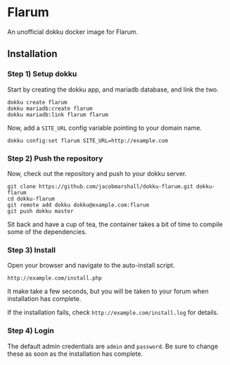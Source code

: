 # Flarum

An unofficial dokku docker image for Flarum.

## Installation

### Step 1) Setup dokku

Start by creating the dokku app, and mariadb database, and link the two.

```
dokku create flarum
dokku mariadb:create flarum
dokku mariadb:link flarum flarum
```

Now, add a `SITE_URL` config variable pointing to your domain name.

```
dokku config:set flarum SITE_URL=http://example.com
```

### Step 2) Push the repository

Now, check out the repository and push to your dokku server.

```
git clone https://github.com/jacobmarshall/dokku-flarum.git dokku-flarum
cd dokku-flarum
git remote add dokku dokku@example.com:flarum
git push dokku master
```

Sit back and have a cup of tea, the container takes a bit of time to compile some of the dependencies.

### Step 3) Install

Open your browser and navigate to the auto-install script.

`http://example.com/install.php`

It make take a few seconds, but you will be taken to your forum when installation has complete.

If the installation fails, check `http://example.com/install.log` for details.

### Step 4) Login

The default admin credentials are `admin` and `password`. Be sure to change these as soon as the installation has complete.